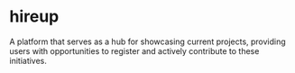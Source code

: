 # hireup
A platform that serves as a hub for showcasing current projects, providing users with opportunities to register and actively contribute to these initiatives.
